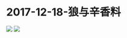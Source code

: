 # 2017-12-18-狼与辛香料
![](https://bilicover2017.github.io/Android/2017-12-18-狼与辛香料.jpg)
![](https://bilicover2017.github.io/iOS/2017-12-18.jpg)
